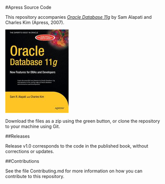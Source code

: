 #Apress Source Code

This repository accompanies [*Oracle Database 11g*](http://www.apress.com/9781590599105) by Sam Alapati and Charles Kim (Apress, 2007).

![Cover image](9781590599105.jpg)

Download the files as a zip using the green button, or clone the repository to your machine using Git.

##Releases

Release v1.0 corresponds to the code in the published book, without corrections or updates.

##Contributions

See the file Contributing.md for more information on how you can contribute to this repository.
